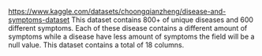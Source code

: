 https://www.kaggle.com/datasets/choongqianzheng/disease-and-symptoms-dataset
This dataset contains 800+ of unique diseases and 600 different symptoms. Each of these disease contains a different amount of symptoms while a disease have less amount of symptoms the field will be a null value. This dataset contains a total of 18 columns.
